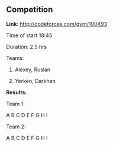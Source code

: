 ## Competition

**Link**: http://codeforces.com/gym/100493

Time of start 18:45

Duration: 2.5 hrs

Teams:

1. Alexey, Ruslan

2. Yerken, Darkhan

**Results:**

Team 1: 

A B C D E F G H I


Team 2: 

A B C D E F G H I


